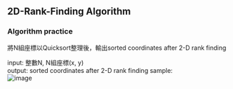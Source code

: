 ## 2D-Rank-Finding Algorithm

### Algorithm practice

將N組座標以Quicksort整理後，輸出sorted coordinates after 2-D rank finding <br> 

input: 整數N, N組座標(x, y) <br> 
output: sorted coordinates after 2-D rank finding
sample: <br> 
![image](https://user-images.githubusercontent.com/60060490/159059216-1db6431a-844f-4f6b-a7b1-688d01fe51ea.png)
